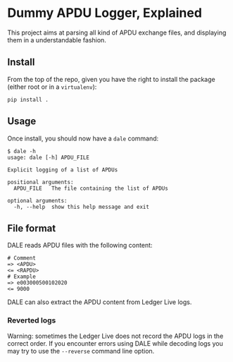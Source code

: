 # Dummy APDU Logger, Explained

This project aims at parsing all kind of APDU exchange files, and displaying
them in a understandable fashion.


## Install

From the top of the repo, given you have the right to install the package
(either root or in a `virtualenv`):

```
pip install .
```

## Usage

Once install, you should now have a `dale` command:

```
$ dale -h
usage: dale [-h] APDU_FILE

Explicit logging of a list of APDUs

positional arguments:
  APDU_FILE   The file containing the list of APDUs

optional arguments:
  -h, --help  show this help message and exit
```

## File format

DALE reads APDU files with the following content:
```
# Comment
=> <APDU>
<= <RAPDU>
# Example
=> e003000500102020
<= 9000
```

DALE can also extract the APDU content from Ledger Live logs.

### Reverted logs

Warning: sometimes the Ledger Live does not record the APDU logs in the correct order.
If you encounter errors using DALE while decoding logs you may try to use the `--reverse` command line option. 
